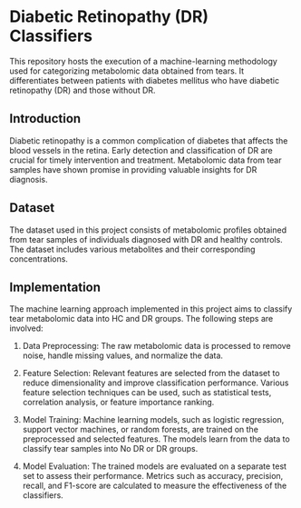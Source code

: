 # Diabetic Retinopathy (DR) Classifiers
This repository hosts the execution of a machine-learning methodology used for categorizing metabolomic data obtained from tears. It differentiates between patients with diabetes mellitus who have diabetic retinopathy (DR) and those without DR.

## Introduction
Diabetic retinopathy is a common complication of diabetes that affects the blood vessels in the retina. Early detection and classification of DR are crucial for timely intervention and treatment. Metabolomic data from tear samples have shown promise in providing valuable insights for DR diagnosis.

## Dataset
The dataset used in this project consists of metabolomic profiles obtained from tear samples of individuals diagnosed with DR and healthy controls. The dataset includes various metabolites and their corresponding concentrations.

## Implementation
The machine learning approach implemented in this project aims to classify tear metabolomic data into HC and DR groups. The following steps are involved:

1. Data Preprocessing: The raw metabolomic data is processed to remove noise, handle missing values, and normalize the data.

2. Feature Selection: Relevant features are selected from the dataset to reduce dimensionality and improve classification performance. Various feature selection techniques can be used, such as statistical tests, correlation analysis, or feature importance ranking.

3. Model Training: Machine learning models, such as logistic regression, support vector machines, or random forests, are trained on the preprocessed and selected features. The models learn from the data to classify tear samples into No DR or DR groups.

4. Model Evaluation: The trained models are evaluated on a separate test set to assess their performance. Metrics such as accuracy, precision, recall, and F1-score are calculated to measure the effectiveness of the classifiers.
